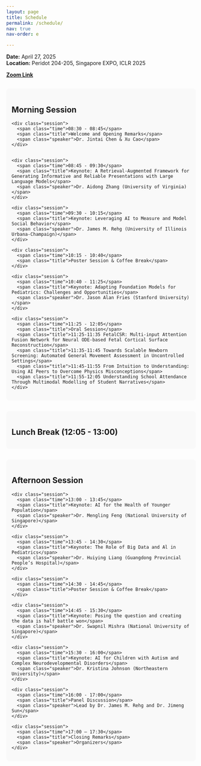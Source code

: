 ```yaml
---
layout: page
title: Schedule
permalink: /schedule/
nav: true
nav-order: e

---
```


<p><strong>Date:</strong> April 27, 2025<br>
<strong>Location:</strong> Peridot 204-205, Singapore EXPO, ICLR 2025</p>
<strong><a href="https://us06web.zoom.us/j/84218864937?pwd=ZhxtTN1yKoP7gfEBfWEE6jMlsSsKFl.1">Zoom Link</a></strong>

<div class="schedule">
  <div class="schedule-block">
    <h2>Morning Session</h2>
    
    <div class="session">
      <span class="time">08:30 - 08:45</span>
      <span class="title">Welcome and Opening Remarks</span>
      <span class="speaker">Dr. Jintai Chen & Xu Cao</span>
    </div>


    <div class="session">
      <span class="time">08:45 - 09:30</span>
      <span class="title">Keynote: A Retrieval-Augmented Framework for Generating Informative and Reliable Presentations with Large Language Models</span>
      <span class="speaker">Dr. Aidong Zhang (University of Virginia)</span>
    </div>

    <div class="session">
      <span class="time">09:30 - 10:15</span>
      <span class="title">Keynote: Leveraging AI to Measure and Model Social Behavior</span>
      <span class="speaker">Dr. James M. Rehg (University of Illinois Urbana-Champaign)</span>
    </div>

    <div class="session">
      <span class="time">10:15 - 10:40</span>
      <span class="title">Poster Session & Coffee Break</span>
    </div>

    <div class="session">
      <span class="time">10:40 - 11:25</span>
      <span class="title">Keynote: Adapting Foundation Models for Pediatrics: Challenges and Opportunities</span>
      <span class="speaker">Dr. Jason Alan Fries (Stanford University)</span>
    </div>

    <div class="session">
      <span class="time">11:25 - 12:05</span>
      <span class="title">Oral Session</span>
      <span class="title">11:25-11:35 FetalCSR: Multi-input Attention Fusion Network for Neural ODE-based Fetal Cortical Surface Reconstruction</span>
      <span class="title">11:35-11:45 Towards Scalable Newborn Screening: Automated General Movement Assessment in Uncontrolled Settings</span>
      <span class="title">11:45-11:55 From Intuition to Understanding: Using AI Peers to Overcome Physics Misconceptions</span>
      <span class="title">11:55-12:05 Understanding School Attendance Through Multimodal Modelling of Student Narratives</span>
    </div>
  </div>

  <div class="schedule-block">
    <h2>Lunch Break (12:05 - 13:00)</h2>
  </div>


  <div class="schedule-block">
    <h2>Afternoon Session</h2>
    
    <div class="session">
      <span class="time">13:00 - 13:45</span>
      <span class="title">Keynote: AI for the Health of Younger Population</span>
      <span class="speaker">Dr. Mengling Feng (National University of Singapore)</span>
    </div>

    <div class="session">
      <span class="time">13:45 - 14:30</span>
      <span class="title">Keynote: The Role of Big Data and Al in Pediatrics</span>
      <span class="speaker">Dr. Huiying Liang (Guangdong Provincial People’s Hospital)</span>
    </div>

    <div class="session">
      <span class="time">14:30 - 14:45</span>
      <span class="title">Poster Session & Coffee Break</span>
    </div>

    <div class="session">
      <span class="time">14:45 - 15:30</span>
      <span class="title">Keynote: Posing the question and creating the data is half battle won</span>
      <span class="speaker">Dr. Swapnil Mishra (National University of Singapore)</span>
    </div>

    <div class="session">
      <span class="time">15:30 - 16:00</span>
      <span class="title">Keynote: AI for Children with Autism and Complex Neurodevelopmental Disorders</span>
      <span class="speaker">Dr. Kristina Johnson (Northeastern University)</span>
    </div>

    <div class="session">
      <span class="time">16:00 - 17:00</span>
      <span class="title">Panel Discussion</span>
      <span class="speaker">Lead by Dr. James M. Rehg and Dr. Jimeng Sun</span>
    </div>

    <div class="session">
      <span class="time">17:00 – 17:30</span>
      <span class="title">Closing Remarks</span>
      <span class="speaker">Organizers</span>
    </div>
  </div>
</div>

<style>
.schedule-block {
  margin-top: 2em;
  padding: 1em;
  background: #f9f9f9;
  border-radius: 8px;
}
.session {
  margin-bottom: 1em;
}
.time {
  font-weight: bold;
  display: block;
}
.title {
  font-size: 1.1em;
  display: block;
}
.speaker {
  font-style: italic;
  display: block;
}
</style>

